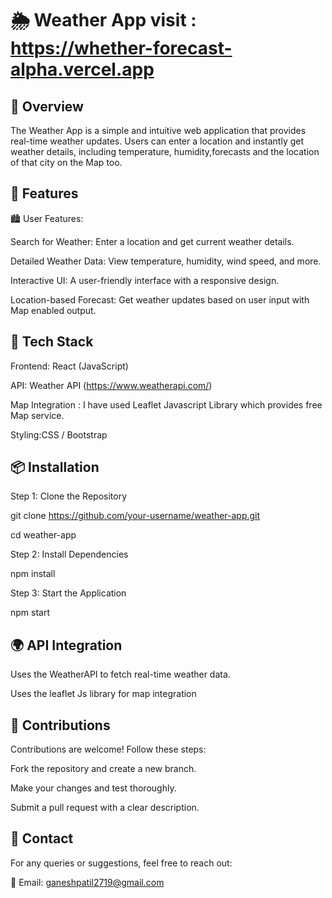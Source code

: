🌦️ Weather App     visit :  https://whether-forecast-alpha.vercel.app
===

🌟 Overview 
---

The Weather App is a simple and intuitive web application that provides real-time weather updates. 
Users can enter a location and instantly get weather details, including temperature, humidity,forecasts and the location of that city on the Map too.


🚀 Features
--

🏙️ User Features:

Search for Weather: Enter a location and get current weather details.

Detailed Weather Data: View temperature, humidity, wind speed, and more.

Interactive UI: A user-friendly interface with a responsive design.

Location-based Forecast: Get weather updates based on user input with Map enabled output.

🔧 Tech Stack
---

Frontend: React (JavaScript)

API: Weather API (https://www.weatherapi.com/)

Map Integration : I have used Leaflet Javascript Library which provides free Map service.

Styling:CSS / Bootstrap

📦 Installation
---

Step 1: Clone the Repository

git clone https://github.com/your-username/weather-app.git

cd weather-app

Step 2: Install Dependencies

npm install

Step 3: Start the Application

npm start

🌍 API Integration
---

Uses the WeatherAPI to fetch real-time weather data.

Uses the leaflet Js library for map integration

🤝 Contributions
---
Contributions are welcome! Follow these steps:

Fork the repository and create a new branch.

Make your changes and test thoroughly.

Submit a pull request with a clear description.

📧 Contact
---

For any queries or suggestions, feel free to reach out:

📩 Email: ganeshpatil2719@gmail.com

